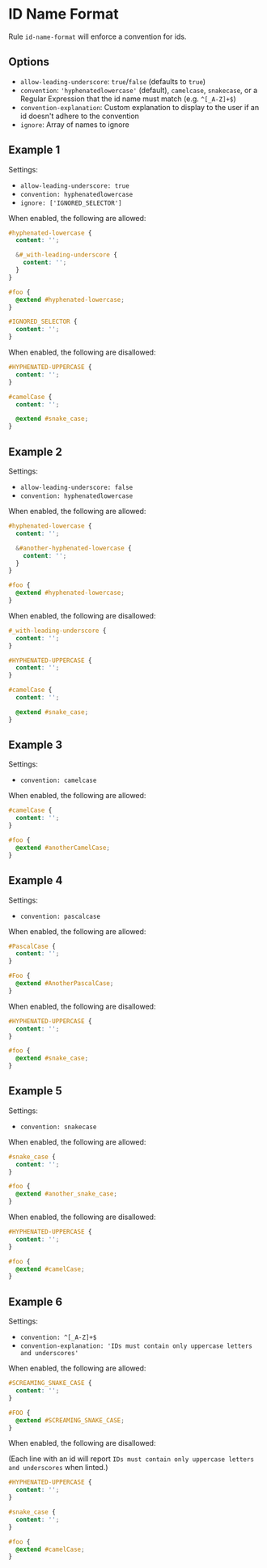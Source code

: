 # ID Name Format

Rule `id-name-format` will enforce a convention for ids.

## Options

* `allow-leading-underscore`: `true`/`false` (defaults to `true`)
* `convention`: `'hyphenatedlowercase'` (default), `camelcase`, `snakecase`,
or a Regular Expression that the id name must match (e.g. `^[_A-Z]+$`)
* `convention-explanation`: Custom explanation to display to the user if an id doesn't adhere to the convention
* `ignore`: Array of names to ignore

## Example 1

Settings:
- `allow-leading-underscore: true`
- `convention: hyphenatedlowercase`
- `ignore: ['IGNORED_SELECTOR']`

When enabled, the following are allowed:

```scss
#hyphenated-lowercase {
  content: '';

  &#_with-leading-underscore {
    content: '';
  }
}

#foo {
  @extend #hyphenated-lowercase;
}

#IGNORED_SELECTOR {
  content: '';
}

```

When enabled, the following are disallowed:

```scss
#HYPHENATED-UPPERCASE {
  content: '';
}

#camelCase {
  content: '';

  @extend #snake_case;
}
```

## Example 2

Settings:
- `allow-leading-underscore: false`
- `convention: hyphenatedlowercase`

When enabled, the following are allowed:

```scss
#hyphenated-lowercase {
  content: '';

  &#another-hyphenated-lowercase {
    content: '';
  }
}

#foo {
  @extend #hyphenated-lowercase;
}

```

When enabled, the following are disallowed:

```scss
#_with-leading-underscore {
  content: '';
}

#HYPHENATED-UPPERCASE {
  content: '';
}

#camelCase {
  content: '';

  @extend #snake_case;
}
```

## Example 3

Settings:
- `convention: camelcase`

When enabled, the following are allowed:

```scss
#camelCase {
  content: '';
}

#foo {
  @extend #anotherCamelCase;
}
```

## Example 4

Settings:
- `convention: pascalcase`

When enabled, the following are allowed:

```scss
#PascalCase {
  content: '';
}

#Foo {
  @extend #AnotherPascalCase;
}
```

When enabled, the following are disallowed:

```scss
#HYPHENATED-UPPERCASE {
  content: '';
}

#foo {
  @extend #snake_case;
}
```

## Example 5

Settings:
- `convention: snakecase`

When enabled, the following are allowed:

```scss
#snake_case {
  content: '';
}

#foo {
  @extend #another_snake_case;
}
```

When enabled, the following are disallowed:

```scss
#HYPHENATED-UPPERCASE {
  content: '';
}

#foo {
  @extend #camelCase;
}
```

## Example 6

Settings:
- `convention: ^[_A-Z]+$`
- `convention-explanation: 'IDs must contain only uppercase letters and underscores'`

When enabled, the following are allowed:

```scss
#SCREAMING_SNAKE_CASE {
  content: '';
}

#FOO {
  @extend #SCREAMING_SNAKE_CASE;
}
```

When enabled, the following are disallowed:

(Each line with an id will report `IDs must contain only uppercase letters and underscores` when linted.)

```scss
#HYPHENATED-UPPERCASE {
  content: '';
}

#snake_case {
  content: '';
}

#foo {
  @extend #camelCase;
}
```
